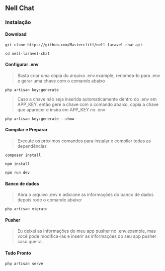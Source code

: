 ## Nell Chat

### Instalação

#### Download
    git clone https://github.com/Mastercliff/nell-laravel-chat.git

    cd nell-laravel-chat

#### Configurar .env

> Basta criar uma cópia do arquivo .env.example, renomeá-lo para .env e gerar uma chave com o comando abaixo

    php artisan key:generate

> Caso a chave não seja inserida automaticamente dentro do .env em APP_KEY, então gere a chave com o comando abaixo, copia a chave que aparecer e insira em APP_KEY no .env

    php artisan key:generate --show


#### Compilar e Preparar

> Execute os próximos comandos para instalar e compilar todas as dependências

    composer install

    npm install

    npm run dev

#### Banco de dados

>  Abra o arquivo .env e adicione as informações do banco de dados depois rode o comando abaixo:

    php artisan migrate

#### Pusher

>Eu deixei as informações do meu app pusher no .env.example, mas você pode modifica-las e inserir as informações do seu app pusher caso queira.

#### Tudo Pronto

    php artisan serve